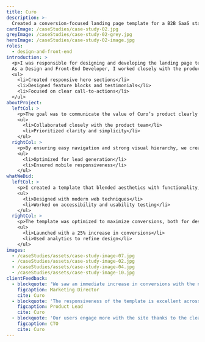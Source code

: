 ```yaml
---
title: Curo
description: >-
  Created a conversion-focused landing page template for a B2B SaaS startup, including responsive components.
cardImage: /caseStudies/case-study-02.jpg
greyImage: /caseStudies/case-study-02-grey.jpg
heroImage: /caseStudies/case-study-02-image.jpg
roles:
  - design-and-front-end
introduction: >
  <p>I was responsible for designing and developing the landing page template for Curo, a B2B SaaS startup. 
  As a Design and Front-End Developer, I worked closely with the product team to create a conversion-focused template.</p>
  <ul>
    <li>Created responsive hero sections</li>
    <li>Designed feature blocks and testimonials</li>
    <li>Focused on clear call-to-actions</li>
  </ul>
aboutProject:
  leftCol: >
    <p>The goal was to communicate the value of Curo’s product clearly and effectively to potential customers.</p>
    <ul>
      <li>Collaborated closely with the product team</li>
      <li>Prioritized clarity and simplicity</li>
    </ul>
  rightCol: >
    <p>By ensuring easy navigation and strong visual hierarchy, we created an intuitive experience that boosted conversions.</p>
    <ul>
      <li>Optimized for lead generation</li>
      <li>Ensured mobile responsiveness</li>
    </ul>
whatWeDid:
  leftCol: >
    <p>I created a template that blended aesthetics with functionality, enabling users to convert easily.</p>
    <ul>
      <li>Designed with modern web techniques</li>
      <li>Worked on accessibility and usability testing</li>
    </ul>
  rightCol: >
    <p>The template was optimized to maximize conversions, both for desktop and mobile users.</p>
    <ul>
      <li>Launched with a 25% increase in conversions</li>
      <li>Used analytics to refine design</li>
    </ul>
images:
  - /caseStudies/assets/case-study-image-07.jpg
  - /caseStudies/assets/case-study-image-02.jpg
  - /caseStudies/assets/case-study-image-04.jpg
  - /caseStudies/assets/case-study-image-10.jpg
clientFeedback:
  - blockquote: 'We saw an immediate increase in conversions with the new landing page. The modern layout and focused messaging captured user attention and drove measurable results.'
    figcaption: Marketing Director
    cite: Curo
  - blockquote: 'The responsiveness of the template is excellent across all devices. Whether on mobile or desktop, the experience is smooth, fast, and visually consistent.'
    figcaption: Product Lead
    cite: Curo
  - blockquote: 'Our users engage more with the site thanks to the clean design and structure. The improved navigation and visual hierarchy make it easier to explore our content.'
    figcaption: CTO
    cite: Curo
---
```

